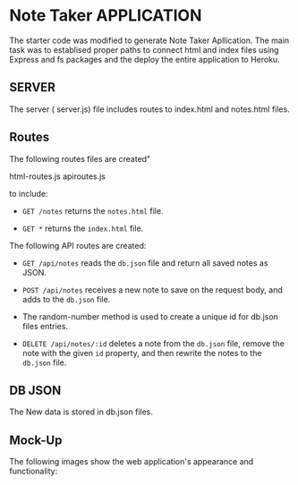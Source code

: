 # Note Taker APPLICATION

The starter code was modified to generate Note Taker Apllication. The main task was to establised proper paths to connect html and index files using Express and fs packages and the deploy the entire application to Heroku.

## SERVER

The server ( server.js) file includes routes to index.html and notes.html files.

## Routes

The following routes  files are created"

html-routes.js
apiroutes.js

to include:

* `GET /notes`  returns the `notes.html` file.

* `GET *`  returns the `index.html` file.

The following API routes are created:

* `GET /api/notes` reads the `db.json` file and return all saved notes as JSON.

* `POST /api/notes`  receives a new note to save on the request body, and adds to the `db.json` file.

* The random-number method is used to create a unique id  for db.json files entries.

* `DELETE /api/notes/:id`  deletes a note  from the `db.json` file, remove the note with the given `id` property, and then rewrite the notes to the `db.json` file.


## DB JSON

The New data is stored in db.json files.

## Mock-Up

The following images show the web application's appearance and functionality: 
